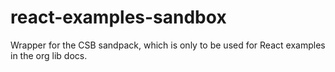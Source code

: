 # react-examples-sandbox
Wrapper for the CSB sandpack, which is only to be used for React examples in the org lib docs.
